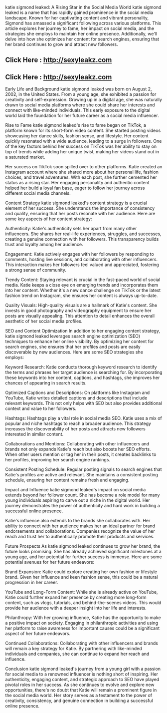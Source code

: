 katie sigmond leaked: A Rising Star in the Social Media World
katie sigmond leaked is a name that has rapidly gained prominence in the social media landscape. Known for her captivating content and vibrant personality, Sigmond has amassed a significant following across various platforms. This article explores her journey to fame, her impact on social media, and the strategies she employs to maintain her online presence. Additionally, we'll delve into how she optimizes her content for search engines, ensuring that her brand continues to grow and attract new followers.

## Click Here : http://sexyleakz.com
## Click Here : http://sexyleakz.com

Early Life and Background
katie sigmond leaked was born on August 2, 2002, in the United States. From a young age, she exhibited a passion for creativity and self-expression. Growing up in a digital age, she was naturally drawn to social media platforms where she could share her interests and connect with like-minded individuals. This early exposure to the digital world laid the foundation for her future career as a social media influencer.

Rise to Fame
katie sigmond leaked's rise to fame began on TikTok, a platform known for its short-form video content. She started posting videos showcasing her dance skills, fashion sense, and lifestyle. Her content quickly resonated with a wide audience, leading to a surge in followers. One of the key factors behind her success on TikTok was her ability to stay on top of trends while adding her unique twist, making her videos stand out in a saturated market.

Her success on TikTok soon spilled over to other platforms. Katie created an Instagram account where she shared more about her personal life, fashion choices, and travel adventures. With each post, she further cemented her status as a rising star. Her engaging personality and authentic content helped her build a loyal fan base, eager to follow her journey across different social media channels.

Content Strategy
katie sigmond leaked's content strategy is a crucial element of her success. She understands the importance of consistency and quality, ensuring that her posts resonate with her audience. Here are some key aspects of her content strategy:

Authenticity: Katie's authenticity sets her apart from many other influencers. She shares her real-life experiences, struggles, and successes, creating a genuine connection with her followers. This transparency builds trust and loyalty among her audience.

Engagement: Katie actively engages with her followers by responding to comments, hosting live sessions, and collaborating with other influencers. This interaction makes her followers feel valued and appreciated, fostering a strong sense of community.

Trendy Content: Staying relevant is crucial in the fast-paced world of social media. Katie keeps a close eye on emerging trends and incorporates them into her content. Whether it's a new dance challenge on TikTok or the latest fashion trend on Instagram, she ensures her content is always up-to-date.

Quality Visuals: High-quality visuals are a hallmark of Katie's content. She invests in good photography and videography equipment to ensure her posts are visually appealing. This attention to detail enhances the overall aesthetic of her social media profiles.

SEO and Content Optimization
In addition to her engaging content strategy, katie sigmond leaked leverages search engine optimization (SEO) techniques to enhance her online visibility. By optimizing her content for search engines, she ensures that her profiles and posts are easily discoverable by new audiences. Here are some SEO strategies she employs:

Keyword Research: Katie conducts thorough keyword research to identify the terms and phrases her target audience is searching for. By incorporating these keywords into her content, captions, and hashtags, she improves her chances of appearing in search results.

Optimized Captions and Descriptions: On platforms like Instagram and YouTube, Katie writes detailed captions and descriptions that include relevant keywords. This not only helps with SEO but also provides additional context and value to her followers.

Hashtags: Hashtags play a vital role in social media SEO. Katie uses a mix of popular and niche hashtags to reach a broader audience. This strategy increases the discoverability of her posts and attracts new followers interested in similar content.

Collaborations and Mentions: Collaborating with other influencers and brands not only expands Katie's reach but also boosts her SEO efforts. When other users mention or tag her in their posts, it creates backlinks to her profiles, improving her search engine rankings.

Consistent Posting Schedule: Regular posting signals to search engines that Katie's profiles are active and relevant. She maintains a consistent posting schedule, ensuring her content remains fresh and engaging.

Impact and Influence
katie sigmond leaked's impact on social media extends beyond her follower count. She has become a role model for many young individuals aspiring to carve out a niche in the digital world. Her journey demonstrates the power of authenticity and hard work in building a successful online presence.

Katie's influence also extends to the brands she collaborates with. Her ability to connect with her audience makes her an ideal partner for brand endorsements and collaborations. Companies recognize the value of her reach and trust her to authentically promote their products and services.

Future Prospects
As katie sigmond leaked continues to grow her brand, the future looks promising. She has already achieved significant milestones at a young age, and her potential for further success is immense. Here are some potential avenues for her future endeavors:

Brand Expansion: Katie could explore creating her own fashion or lifestyle brand. Given her influence and keen fashion sense, this could be a natural progression in her career.

YouTube and Long-Form Content: While she is already active on YouTube, Katie could further expand her presence by creating more long-form content, such as vlogs, tutorials, and behind-the-scenes videos. This would provide her audience with a deeper insight into her life and interests.

Philanthropy: With her growing influence, Katie has the opportunity to make a positive impact on society. Engaging in philanthropic activities and using her platform to raise awareness for important causes could be a significant aspect of her future endeavors.

Continued Collaborations: Collaborating with other influencers and brands will remain a key strategy for Katie. By partnering with like-minded individuals and companies, she can continue to expand her reach and influence.

Conclusion
katie sigmond leaked's journey from a young girl with a passion for social media to a renowned influencer is nothing short of inspiring. Her authenticity, engaging content, and strategic approach to SEO have played pivotal roles in her success. As she continues to evolve and explore new opportunities, there's no doubt that Katie will remain a prominent figure in the social media world. Her story serves as a testament to the power of creativity, consistency, and genuine connection in building a successful online presence.
